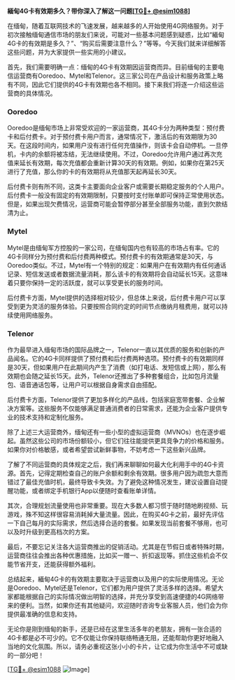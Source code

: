 **緬甸4G卡有效期多久？带你深入了解这一问题[[TG💪+ @esim1088](https://t.me/s/esim1088)]**

在缅甸，随着互联网技术的飞速发展，越来越多的人开始使用4G网络服务。对于初次接触缅甸通信市场的朋友们来说，可能对一些基本问题感到疑惑，比如“緬甸4G卡的有效期是多久？”、“购买后需要注意什么？”等等。今天我们就来详细解答这些问题，并为大家提供一些实用的小建议。

首先，我们需要明确一点：缅甸的4G卡有效期因运营商而异。目前缅甸的主要电信运营商有Ooredoo、Mytel和Telenor。这三家公司在产品设计和服务政策上略有不同，因此它们提供的4G卡有效期也各不相同。接下来我们将逐一介绍这些运营商的具体情况。

### Ooredoo

Ooredoo是缅甸市场上非常受欢迎的一家运营商，其4G卡分为两种类型：预付费卡和后付费卡。对于预付费卡用户而言，通常情况下，激活后的有效期限为30天。在这段时间内，如果用户没有进行任何充值操作，则该卡会自动停机。一旦停机，卡内的余额将被冻结，无法继续使用。不过，Ooredoo允许用户通过再次充值来延长有效期，每次充值都会重新计算30天的有效期。例如，如果你在第25天进行了充值，那么你的卡的有效期将从充值那天起再延长30天。

后付费卡则有所不同，这类卡主要面向企业客户或需要长期稳定服务的个人用户。后付费卡一般没有固定的有效期限制，只要按时支付账单即可保持正常使用状态。但是，如果出现欠费情况，运营商可能会暂停部分甚至全部服务功能，直到欠款结清为止。

### Mytel

Mytel是由缅甸军方控股的一家公司，在缅甸国内也有较高的市场占有率。它的4G卡同样分为预付费和后付费两种模式。预付费卡的有效期通常是30天，与Ooredoo类似。不过，Mytel有一个特别的规定：如果用户在有效期内有任何通话记录、短信发送或者数据流量消耗，那么该卡的有效期将会自动延长15天。这意味着只要你保持一定的活跃度，就可以享受更长的服务时间。

后付费卡方面，Mytel提供的选择相对较少，但总体上来说，后付费卡用户可以享受到更为灵活的服务体验。只要按照合同约定的时间节点缴纳月租费用，就可以持续使用网络服务。

### Telenor

作为最早进入缅甸市场的国际品牌之一，Telenor一直以其优质的服务和创新的产品闻名。它的4G卡同样提供了预付费和后付费两种选项。预付费卡的有效期同样是30天，但如果用户在此期间内产生了消费（如打电话、发短信或上网），那么有效期也会随之延长15天。此外，Telenor还推出了多种套餐组合，比如包月流量包、语音通话包等，让用户可以根据自身需求自由搭配。

后付费卡方面，Telenor提供了更加多样化的产品线，包括家庭宽带套餐、企业解决方案等。这些服务不仅能够满足普通消费者的日常需求，还能为企业客户提供专业的技术支持和定制化服务。

除了上述三大运营商外，缅甸还有一些小型的虚拟运营商（MVNOs）也在逐步崛起。虽然这些公司的市场份额较小，但它们往往能提供更具竞争力的价格和服务。如果你对价格敏感，或者希望尝试新鲜事物，不妨考虑一下这些新兴品牌。

了解了不同运营商的具体规定之后，我们再来聊聊如何最大化利用手中的4G卡资源。首先，记得定期检查自己的账户余额和剩余有效期。很多用户因为疏忽大意而错过了最佳充值时机，最终导致卡失效。为了避免这种情况发生，建议设置自动提醒功能，或者绑定手机银行App以便随时查看账单详情。

其次，合理规划流量使用也非常重要。现在大多数人都习惯于随时随地刷视频、玩游戏，殊不知这样很容易消耗掉大量流量。因此，在购买4G卡之前，最好先评估一下自己每月的实际需求，然后选择合适的套餐。如果发现当前套餐不够用，也可以及时升级到更高档次的方案。

最后，不要忘记关注各大运营商推出的促销活动。尤其是在节假日或者特殊时期，运营商往往会推出各种优惠措施，比如买一赠一、折扣返现等。抓住这些机会不仅能节省开支，还能获得额外福利。

总结起来，緬甸4G卡的有效期主要取决于运营商以及用户的实际使用情况。无论是Ooredoo、Mytel还是Telenor，它们都为用户提供了灵活多样的选择。希望大家都能根据自己的实际情况做出明智的选择，并充分享受到高速便捷的4G网络带来的便利。当然，如果你还有其他疑问，欢迎随时咨询专业客服人员，他们会为你提供最准确的信息和支持。

无论你是刚到缅甸的新手，还是已经在这里生活多年的老朋友，拥有一张合适的4G卡都是必不可少的。它不仅能让你保持联络畅通无阻，还能帮助你更好地融入当地的文化氛围。所以，请务必重视这张小小的卡片，让它成为你生活中不可或缺的一部分吧！

[[TG💪+ @esim1088](https://t.me/s/esim1088) ![Image](https://i.postimg.cc/4NQfJmqS/Snipaste-2025-05-13-00-14-12.png)]
